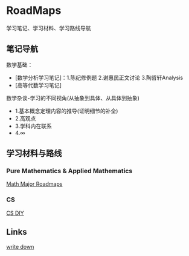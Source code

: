# RoadMaps

学习笔记、学习材料、学习路线导航

## 笔记导航
数学基础：
- [数学分析学习笔记]：1.陈纪修例题 2.谢惠民正文讨论 3.陶哲轩Analysis 
- [高等代数学习笔记]

数学杂谈-学习的不同视角(从抽象到具体、从具体到抽象)
- 1.基本概念定理内容的推导(证明细节的补全) 
- 2.高观点 
- 3.学科内在联系
- 4.∞

## 学习材料与路线


### Pure Mathematics & Applied Mathematics
[Math Major Roadmaps](https://math.mit.edu/academics/undergrad/roadmaps.php)

### CS
[CS DIY](https://csdiy.wiki/)

## Links
[write down](https://terrytao.wordpress.com/career-advice/write-down-what-youve-done/)
